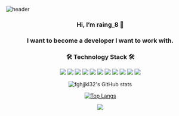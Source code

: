 ![header](https://capsule-render.vercel.app/api?type=Waving&color=gradient&customColorList=0,2,2,5,30&height=300&section=header&text=raing_8's%20Github&animation=fadeIn&fontSize=90)

<div align=center>
  
### Hi, I’m raing_8 👋
### I want to become a developer I want to work with.


### 🛠 Technology Stack 🛠
  
<img src="https://img.shields.io/badge/HTML5-E34F26?style=flat-square&logo=HTML5&logoColor=white"/></a>
<img src="https://img.shields.io/badge/CSS3-1572B6?style=flat-square&logo=CSS3&logoColor=white"/></a>
<img src="https://img.shields.io/badge/SCSS-CC6699?style=flat-square&logo=SASS&logoColor=white"/></a>
<img src="https://img.shields.io/badge/JavaScript-F7DF1E?style=flat-square&logo=JavaScript&logoColor=white"/></a>
<img src="https://img.shields.io/badge/React-61DAFB?style=flat-square&logo=React&logoColor=white"/></a>
<img src="https://img.shields.io/badge/Dart-0175C2?style=flat-square&logo=Dart&logoColor=white"/></a>
<img src="https://img.shields.io/badge/Flutter-02569B?style=flat-square&logo=Flutter&logoColor=white"/></a>
<img src="https://img.shields.io/badge/Firebase-039BE5?style=flat-square&logo=Firebase&logoColor=white"/></a>
<img src="https://img.shields.io/badge/AWS-232F3E?style=flat-square&logo=AmazonAWS&logoColor=white"/></a>
<img src="https://img.shields.io/badge/MongoDB-47A248?style=flat-square&logo=MongoDB&logoColor=white"/></a>
<img src="https://img.shields.io/badge/MySQL-4479A1?style=flat-square&logo=MySQL&logoColor=white"/></a>

![fghjjkl32's GitHub stats](https://github-readme-stats.vercel.app/api?username=fghjjkl32&show_icons=true&theme=vue)

[![Top Langs](https://github-readme-stats.vercel.app/api/top-langs/?username=fghjjkl32&layout=compact&theme=vue&langs_count=8)](https://github.com/anuraghazra/github-readme-stats)


<a href="https://velog.io/@rain98">
    <img src="https://img.shields.io/badge/Portfolio-000000?style=flat-square&logo=Notion&logoColor=white"/></a>
</a>
 </div>
                                                                       
